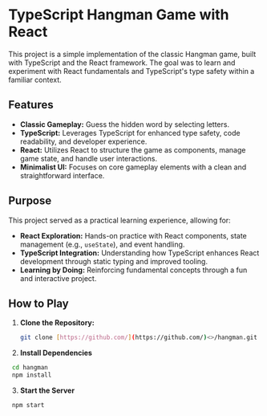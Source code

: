 # TypeScript Hangman Game with React

This project is a simple implementation of the classic Hangman game, built with TypeScript and the React framework. The goal was to learn and experiment with React fundamentals and TypeScript's type safety within a familiar context.

## Features

- **Classic Gameplay:** Guess the hidden word by selecting letters.
- **TypeScript:** Leverages TypeScript for enhanced type safety, code readability, and developer experience.
- **React:** Utilizes React to structure the game as components, manage game state, and handle user interactions.
- **Minimalist UI:** Focuses on core gameplay elements with a clean and straightforward interface.

## Purpose

This project served as a practical learning experience, allowing for:

- **React Exploration:** Hands-on practice with React components, state management (e.g., `useState`), and event handling.
- **TypeScript Integration:** Understanding how TypeScript enhances React development through static typing and improved tooling.
- **Learning by Doing:** Reinforcing fundamental concepts through a fun and interactive project.

## How to Play

1. **Clone the Repository:**

   ```bash
   git clone [https://github.com/](https://github.com/)<>/hangman.git
   ```
2. **Install Dependencies**
  ```bash
   cd hangman
   npm install
  ```
3. **Start the Server**
  ```bash
   npm start

  ```
